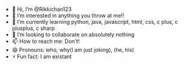 - 👋 Hi, I’m @Rikkichan123
- 👀 I’m interested in anything you throw at me!!
- 🌱 I’m currently learning python, java, javascript, html, css, c plus, c plusplus, c sharp
- 💞️ I’m looking to collaborate on absolutely nothing
- 📫 How to reach me: Don't!
- 😄 Pronouns: who, why(I am just joking), (he, his)
- ⚡ Fun fact: I am existant

